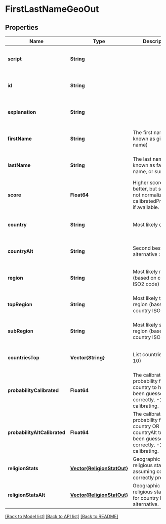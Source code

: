 # FirstLastNameGeoOut


## Properties
Name | Type | Description | Notes
------------ | ------------- | ------------- | -------------
**script** | **String** |  | [optional] [default to nothing]
**id** | **String** |  | [optional] [default to nothing]
**explanation** | **String** |  | [optional] [default to nothing]
**firstName** | **String** | The first name (also known as given name) | [optional] [default to nothing]
**lastName** | **String** | The last name (also known as family name, or surname) | [optional] [default to nothing]
**score** | **Float64** | Higher score is better, but score is not normalized. Use calibratedProbability if available.  | [optional] [default to nothing]
**country** | **String** | Most likely country  | [optional] [default to nothing]
**countryAlt** | **String** | Second best alternative : country  | [optional] [default to nothing]
**region** | **String** | Most likely region (based on country ISO2 code) | [optional] [default to nothing]
**topRegion** | **String** | Most likely top region (based on country ISO2 code) | [optional] [default to nothing]
**subRegion** | **String** | Most likely sub region (based on country ISO2 code) | [optional] [default to nothing]
**countriesTop** | **Vector{String}** | List countries (top 10) | [optional] [default to nothing]
**probabilityCalibrated** | **Float64** | The calibrated probability for country to have been guessed correctly. -1 &#x3D; still calibrating.  | [optional] [default to nothing]
**probabilityAltCalibrated** | **Float64** | The calibrated probability for country OR countryAlt to have been guessed correctly. -1 &#x3D; still calibrating.  | [optional] [default to nothing]
**religionStats** | [**Vector{ReligionStatOut}**](ReligionStatOut.md) | Geographic religious statistics, assuming country is correctly predicted. | [optional] [default to nothing]
**religionStatsAlt** | [**Vector{ReligionStatOut}**](ReligionStatOut.md) | Geographic religious statistics, for country best alternative. | [optional] [default to nothing]


[[Back to Model list]](../README.md#models) [[Back to API list]](../README.md#api-endpoints) [[Back to README]](../README.md)



